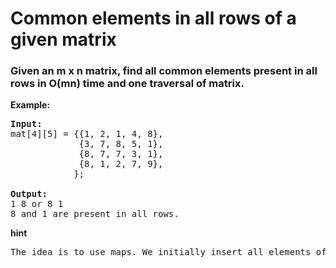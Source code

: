 # Common elements in all rows of a given matrix

### Given an m x n matrix, find all common elements present in all rows in O(mn) time and one traversal of matrix.

<strong> Example: </strong>
<pre><strong>Input:</strong>
mat[4][5] = {{1, 2, 1, 4, 8},
             {3, 7, 8, 5, 1},
             {8, 7, 7, 3, 1},
             {8, 1, 2, 7, 9},
            };

<strong>Output: </strong>
1 8 or 8 1
8 and 1 are present in all rows.</pre>



<strong> hint </strong>
<pre>
The idea is to use maps. We initially insert all elements of the first row in an map. For every other element in remaining rows, we check if it is present in the map. If it is present in the map and is not duplicated in current row, we increment count of the element in map by 1, else we ignore the element. If the currently traversed row is the last row, we print the element if it has appeared m-1 times before. </pre>